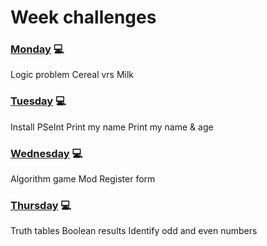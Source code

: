 # Week challenges 

### [Monday](https://github.com/gabrielafh9/core-code-from-scratch-readme/blob/main/Week%202/Monday.md) 💻
Logic problem
Cereal vrs Milk

### [Tuesday](https://github.com/gabrielafh9/core-code-from-scratch-readme/blob/main/Week%202/Tuesday.md) 💻
Install PSeInt
Print my name
Print my name & age

### [Wednesday](https://github.com/gabrielafh9/core-code-from-scratch-readme/blob/main/Week%202/Wednesday.md) 💻
Algorithm game
Mod
Register form

### [Thursday](https://github.com/gabrielafh9/core-code-from-scratch-readme/blob/main/Week%202/Thursday.md) 💻
Truth tables
Boolean results
Identify odd and even numbers
